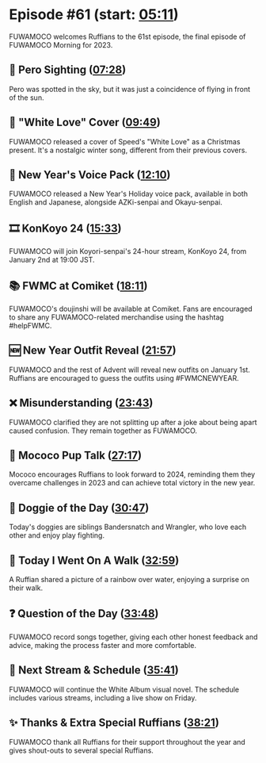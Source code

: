 # Episode #61 (start: [05:11](https://youtu.be/N-x6_8v4nnw?t=05m11s))

FUWAMOCO welcomes Ruffians to the 61st episode, the final episode of FUWAMOCO Morning for 2023.

## 👀 Pero Sighting ([07:28](https://youtu.be/N-x6_8v4nnw?t=07m28s))

Pero was spotted in the sky, but it was just a coincidence of flying in front of the sun.

## 🎤 "White Love" Cover ([09:49](https://youtu.be/N-x6_8v4nnw?t=09m49s))

FUWAMOCO released a cover of Speed's "White Love" as a Christmas present. It's a nostalgic winter song, different from their previous covers.

## 📢 New Year's Voice Pack ([12:10](https://youtu.be/N-x6_8v4nnw?t=12m10s))

FUWAMOCO released a New Year's Holiday voice pack, available in both English and Japanese, alongside AZKi-senpai and Okayu-senpai.

## 🎞️ KonKoyo 24 ([15:33](https://youtu.be/N-x6_8v4nnw?t=15m33s))

FUWAMOCO will join Koyori-senpai's 24-hour stream, KonKoyo 24, from January 2nd at 19:00 JST.

## 📚 FWMC at Comiket ([18:11](https://youtu.be/N-x6_8v4nnw?t=18m11s))

FUWAMOCO's doujinshi will be available at Comiket. Fans are encouraged to share any FUWAMOCO-related merchandise using the hashtag #helpFWMC.

## 🆕 New Year Outfit Reveal ([21:57](https://youtu.be/N-x6_8v4nnw?t=21m57s))

FUWAMOCO and the rest of Advent will reveal new outfits on January 1st. Ruffians are encouraged to guess the outfits using #FWMCNEWYEAR.

## ❌ Misunderstanding ([23:43](https://youtu.be/N-x6_8v4nnw?t=23m43s))

FUWAMOCO clarified they are not splitting up after a joke about being apart caused confusion. They remain together as FUWAMOCO.

## 📣 Mococo Pup Talk ([27:17](https://youtu.be/N-x6_8v4nnw?t=27m17s))

Mococo encourages Ruffians to look forward to 2024, reminding them they overcame challenges in 2023 and can achieve total victory in the new year.

## 🐶 Doggie of the Day ([30:47](https://youtu.be/N-x6_8v4nnw?t=30m47s))

Today's doggies are siblings Bandersnatch and Wrangler, who love each other and enjoy play fighting.

## 🚶 Today I Went On A Walk ([32:59](https://youtu.be/N-x6_8v4nnw?t=32m59s))

A Ruffian shared a picture of a rainbow over water, enjoying a surprise on their walk.

## ❓ Question of the Day ([33:48](https://youtu.be/N-x6_8v4nnw?t=33m48s))

FUWAMOCO record songs together, giving each other honest feedback and advice, making the process faster and more comfortable.

## 📅 Next Stream & Schedule ([35:41](https://youtu.be/N-x6_8v4nnw?t=35m41s))

FUWAMOCO will continue the White Album visual novel. The schedule includes various streams, including a live show on Friday.

## ✨ Thanks & Extra Special Ruffians ([38:21](https://youtu.be/N-x6_8v4nnw?t=38m21s))

FUWAMOCO thank all Ruffians for their support throughout the year and gives shout-outs to several special Ruffians.
